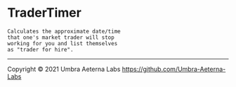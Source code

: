 # TraderTimer

```
Calculates the approximate date/time 
that one's market trader will stop 
working for you and list themselves 
as "trader for hire". 
```

---

Copyright © 2021 Umbra Aeterna Labs <https://github.com/Umbra-Aeterna-Labs>
